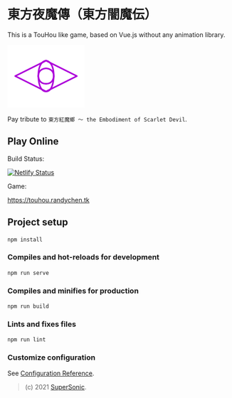 # 東方夜魔傳（東方闇魔伝）

This is a TouHou like game, based on Vue.js without any animation library.

![EDU2021](src/assets/logo.svg)

Pay tribute to `東方紅魔鄉 ～ the Embodiment of Scarlet Devil`.

## Play Online

Build Status:

[![Netlify Status](https://api.netlify.com/api/v1/badges/ee52cf35-9073-46e1-b767-7a0f2a17ba2c/deploy-status)](https://app.netlify.com/sites/edu2021/deploys)

Game:

<https://touhou.randychen.tk>

## Project setup
```
npm install
```

### Compiles and hot-reloads for development
```
npm run serve
```

### Compiles and minifies for production
```
npm run build
```

### Lints and fixes files
```
npm run lint
```

### Customize configuration
See [Configuration Reference](https://cli.vuejs.org/config/).

> (c) 2021 [SuperSonic](https://github.com/supersonictw).
